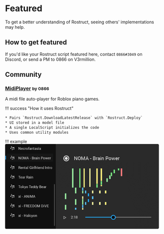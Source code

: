 # Featured

To get a better understanding of Rostruct, seeing others' implementations may help.

## How to get featured

If you'd like your Rostruct script featured here, contact `0866#3049` on Discord, or send a PM to 0866 on V3rmillion.

## Community

### [MidiPlayer](https://github.com/richie0866/MidiPlayer) <small>by 0866</small>

A midi file auto-player for Roblox piano games.

!!! success "How it uses Rostruct"

	* Pairs `Rostruct.DownloadLatestRelease` with `Rostruct.Deploy`
	* UI stored in a model file
	* A single LocalScript initializes the code
	* Uses common utility modules

!!! example
	![MidiPlayer UI](../assets/images/midi-player-screenshot.png)
